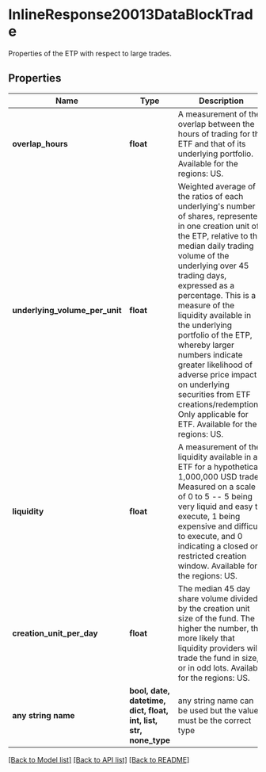 # InlineResponse20013DataBlockTrade

Properties of the ETP with respect to large trades.

## Properties
Name | Type | Description | Notes
------------ | ------------- | ------------- | -------------
**overlap_hours** | **float** | A measurement of the overlap between the hours of trading for the ETF and that of its underlying portfolio. Available for the regions: US. | [optional] 
**underlying_volume_per_unit** | **float** | Weighted average of the ratios of each underlying&#39;s number of shares, represented in one creation unit of the ETP, relative to the median daily trading volume of the underlying over 45 trading days, expressed as a percentage. This is a measure of the liquidity available in the underlying portfolio of the ETP, whereby larger numbers indicate greater likelihood of adverse price impact on underlying securities from ETF creations/redemptions. Only applicable for ETF. Available for the regions: US. | [optional] 
**liquidity** | **float** | A measurement of the liquidity available in an ETF for a hypothetical 1,000,000 USD trade. Measured on a scale of 0 to 5 -- 5 being very liquid and easy to execute, 1 being expensive and difficult to execute, and 0 indicating a closed or restricted creation window. Available for the regions: US. | [optional] 
**creation_unit_per_day** | **float** | The median 45 day share volume divided by the creation unit size of the fund. The higher the number, the more likely that liquidity providers will trade the fund in size, or in odd lots. Available for the regions: US. | [optional] 
**any string name** | **bool, date, datetime, dict, float, int, list, str, none_type** | any string name can be used but the value must be the correct type | [optional]

[[Back to Model list]](../README.md#documentation-for-models) [[Back to API list]](../README.md#documentation-for-api-endpoints) [[Back to README]](../README.md)


